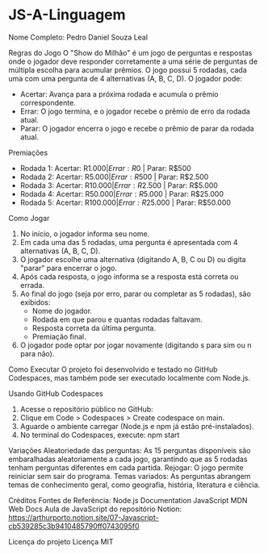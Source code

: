 # JS-A-Linguagem

Nome Completo: Pedro Daniel Souza Leal

Regras do Jogo
O "Show do Milhão" é um jogo de perguntas e respostas onde o jogador deve responder corretamente a uma série de perguntas de múltipla escolha para acumular prêmios. O jogo possui 5 rodadas, cada uma com uma pergunta de 4 alternativas (A, B, C, D). O jogador pode:
- Acertar: Avança para a próxima rodada e acumula o prêmio correspondente.
- Errar: O jogo termina, e o jogador recebe o prêmio de erro da rodada atual.
- Parar: O jogador encerra o jogo e recebe o prêmio de parar da rodada atual.

 Premiações
- Rodada 1: Acertar: R$1.000 | Errar: R$0 | Parar: R$500
- Rodada 2: Acertar: R$5.000 | Errar: R$500 | Parar: R$2.500
- Rodada 3: Acertar: R$10.000 | Errar: R$2.500 | Parar: R$5.000
- Rodada 4: Acertar: R$50.000 | Errar: R$5.000 | Parar: R$25.000
- Rodada 5: Acertar: R$100.000 | Errar: R$25.000 | Parar: R$50.000

Como Jogar
1. No início, o jogador informa seu nome.
2. Em cada uma das 5 rodadas, uma pergunta é apresentada com 4 alternativas (A, B, C, D).
3. O jogador escolhe uma alternativa (digitando A, B, C ou D) ou digita "parar" para encerrar o jogo.
4. Após cada resposta, o jogo informa se a resposta está correta ou errada.
5. Ao final do jogo (seja por erro, parar ou completar as 5 rodadas), são exibidos:
   - Nome do jogador.
   - Rodada em que parou e quantas rodadas faltavam.
   - Resposta correta da última pergunta.
   - Premiação final.
6. O jogador pode optar por jogar novamente (digitando s para sim ou n para não).

Como Executar
O projeto foi desenvolvido e testado no GitHub Codespaces, mas também pode ser executado localmente com Node.js.

Usando GitHub Codespaces
1. Acesse o repositório público no GitHub: 
2. Clique em Code > Codespaces > Create codespace on main.
3. Aguarde o ambiente carregar (Node.js e npm já estão pré-instalados).
4. No terminal do Codespaces, execute:
   npm start

Variações
Aleatoriedade das perguntas: As 15 perguntas disponíveis são embaralhadas aleatoriamente a cada jogo, garantindo que as 5 rodadas tenham perguntas diferentes em cada partida.
Rejogar: O jogo permite reiniciar sem sair do programa.
Temas variados: As perguntas abrangem temas de conhecimento geral, como geografia, história, literatura e ciência.

Créditos
Fontes de Referência:
Node.js Documentation
JavaScript MDN Web Docs
Aula de JavaScript do repositório Notion: https://arthurporto.notion.site/07-Javascript-cb539285c3b9410485790ff0743095f0

Licença do projeto
Licença MIT

